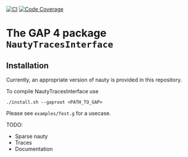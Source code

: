 [![CI](https://github.com/gap-packages/NautyTracesInterface/actions/workflows/CI.yml/badge.svg)](https://github.com/gap-packages/NautyTracesInterface/actions/workflows/CI.yml)
[![Code Coverage](https://codecov.io/github/gap-packages/NautyTracesInterface/coverage.svg?branch=master&token=)](https://codecov.io/gh/gap-packages/NautyTracesInterface)

# The GAP 4 package `NautyTracesInterface`

## Installation

Currently, an appropriate version of nauty
is provided in this repository.

To compile NautyTracesInterface use

    ./install.sh --gaproot <PATH_TO_GAP>

Please see `examples/Test.g` for a usecase.

TODO:
* Sparse nauty
* Traces
* Documentation
